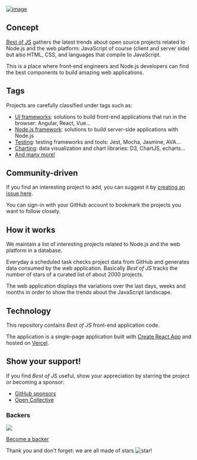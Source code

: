 [![image](https://user-images.githubusercontent.com/5546996/120248211-2d4db780-c2b1-11eb-8bbd-aed789d5cb76.png)](https://bestofjs.org/)

## Concept

[Best of JS](https://bestofjs.org/) gathers the latest trends about open source projects related to Node.js and the web platform: JavaScript of course (client and server side) but also HTML, CSS, and languages that compile to JavaScript.

This is a place where front-end engineers and Node.js developers can find the best components to build amazing web applications.

## Tags

Projects are carefully classified under tags such as:

- [UI frameworks](https://bestofjs.org/tags/framework): solutions to build front-end applications that run in the browser: Angular, React, Vue...
- [Node.js framework](https://bestofjs.org/projects?tags=nodejs-framework): solutions to build server-side applications with Node.js
- [Testing](https://bestofjs.org/tags/test): testing frameworks and tools: Jest, Mocha, Jasmine, AVA...
- [Charting](https://bestofjs.org/tags/chart): data visualization and chart libraries: D3, ChartJS, echarts...
- [And many more!](https://bestofjs.org/tags/)

## Community-driven

If you find an interesting project to add, you can suggest it by [creating an issue here](https://github.com/michaelrambeau/bestofjs/issues/new?template=add-a-project-to-best-of-javascript.md).

You can sign-in with your GitHub account to bookmark the projects you want to follow closely.

## How it works

We maintain a list of interesting projects related to Node.js and the web platform in a database.

Everyday a scheduled task checks project data from GitHub and generates data consumed by the web application.
Basically _Best of JS_ tracks the number of stars of a curated list of about 2000 projects.

The web application displays the variations over the last days, weeks and months in order to show the trends about the JavaScript landscape.

## Technology

This repository contains _Best of JS_ front-end application code.

The application is a single-page application built with [Create React App](https://github.com/facebook/create-react-app) and hosted on [Vercel](https://vercel.com).

## Show your support!

If you find _Best of JS_ useful, show your appreciation by starring the project or becoming a sponsor:

- [GitHub sponsors](https://github.com/sponsors/michaelrambeau)
- [Open Collective](https://opencollective.com/bestofjs)

### Backers

<a href="https://opencollective.com/bestofjs#contributors" target="_blank">
  <img src="https://opencollective.com/bestofjs/tiers/backer.svg?avatarHeight=64&button=false">
</a>

[Become a backer](https://opencollective.com/bestofjs#contribute)

Thank you and don't forget: we are all made of stars ![star](https://bestofjs.org/images/star.png)!
